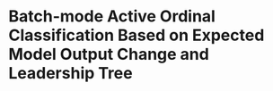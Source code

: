 # Batch-mode Active Ordinal Classification Based on Expected Model Output Change and Leadership Tree
